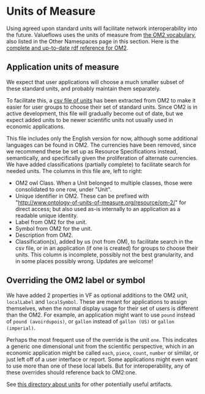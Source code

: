 # Units of Measure

Using agreed upon standard units will facilitate network interoperability into the future.  Valueflows uses the units of measure from [the OM2 vocabulary](https://github.com/HajoRijgersberg/OM), also listed in the Other Namespaces page in this section.  Here is the [complete and up-to-date rdf reference for OM2](https://raw.githubusercontent.com/HajoRijgersberg/OM/master/om-2.0.rdf).

## Application units of measure

We expect that user applications will choose a much smaller subset of these standard units, and probably maintain them separately.

To facilitate this, a [csv file of units](https://lab.allmende.io/valueflows/valueflows/-/blob/master/units/units-en-useful.csv) has been extracted from OM2 to make it easier for user groups to choose their set of standard units.  Since OM2 is in active development, this file will gradually become out of date, but we expect added units to be newer scientific units not usually used in economic applications.

This file includes only the English version for now, although some additional languages can be found in OM2.  The currencies have been removed, since we recommend these be set up as Resource Specifications instead, semantically, and specifically given the proliferation of alternate currencies.  We have added classifications (partially complete) to facilitate search for needed units. The columns in this file are, left to right:

* OM2 owl Class.  When a Unit belonged to multiple classes, those were consolidated to one row, under "Unit".
* Unique identifier in OM2.  These can be prefixed with "http://www.ontology-of-units-of-measure.org/resource/om-2/" for direct access; but also used as-is internally to an application as a readable unique identity.
* Label from OM2 for the unit.
* Symbol from OM2 for the unit.
* Description from OM2.
* Classification(s), added by us (not from OM), to facilitate search in the csv file, or in an application (if one is created) for groups to choose their units.  This column is incomplete, possibly not the best granularity, and in some places possibly wrong.  Updates are welcome!

## Overriding the OM2 label or symbol

We have added 2 properties in VF as optional additions to the OM2 unit, `localLabel` and `localSymbol`.  These are meant for applications to assign themselves, when the normal display usage for their set of users is different than the OM2.  For example, an application might want to use `pound` instead of `pound (avoirdupois)`, or `gallon` instead of `gallon (US)` or `gallon (imperial)`.

Perhaps the most frequent use of the override is the unit `one`.  This indicates a generic one dimensional unit from the scientific perspective, which in an economic application might be called `each`, `piece`, `count`, `number` or similar, or just left off of a user interface or report.  Some applications might even want to use more than one of these local labels. But for interoperability, any of these overrides should reference back to OM2:one.

See [this directory about units](https://lab.allmende.io/valueflows/valueflows/-/tree/master/units/) for other potentially useful artifacts.
